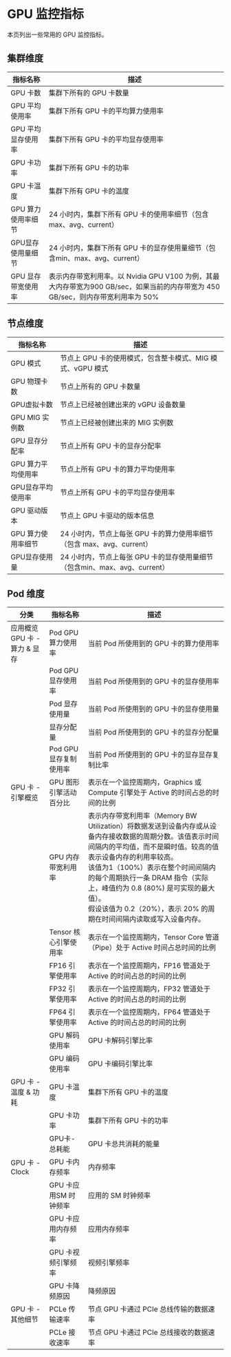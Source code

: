# GPU 监控指标

本页列出一些常用的 GPU 监控指标。

## 集群维度

| 指标名称 | 描述 |
| ------- | ------ |
| GPU 卡数 | 集群下所有的 GPU 卡数量 |
| GPU 平均使用率 | 集群下所有 GPU 卡的平均算力使用率 |
| GPU 平均显存使用率 | 集群下所有 GPU 卡的平均显存使用率 |
| GPU 卡功率 | 集群下所有 GPU 卡的功率 |
| GPU 卡温度 | 集群下所有 GPU 卡的温度 |
| GPU 算力使用率细节 | 24 小时内，集群下所有 GPU 卡的使用率细节（包含 max、avg、current） |
| GPU显存使用量细节 | 24 小时内，集群下所有 GPU 卡的显存使用量细节（包含min、max、avg、current） |
| GPU 显存带宽使用率 | 表示内存带宽利用率。以 Nvidia GPU V100 为例，其最大内存带宽为900 GB/sec，如果当前的内存带宽为 450 GB/sec，则内存带宽利用率为 50% |

## 节点维度

| 指标名称 | 描述 |
| ------- | --- |
| GPU 模式 | 节点上 GPU 卡的使用模式，包含整卡模式、MIG 模式、vGPU 模式 |
| GPU 物理卡数 | 节点上所有的 GPU 卡数量 |
| GPU虚拟卡数 | 节点上已经被创建出来的 vGPU 设备数量 |
| GPU MIG 实例数 | 节点上已经被创建出来的 MIG 实例数 |
| GPU 显存分配率 | 节点上所有 GPU 卡的显存分配率 |
| GPU 算力平均使用率 | 节点上所有 GPU 卡的算力平均使用率 |
| GPU显存平均使用率 | 节点上所有 GPU 卡的平均显存使用率 |
| GPU 驱动版本 | 节点上 GPU 卡驱动的版本信息 |
| GPU 算力使用率细节 | 24 小时内，节点上每张 GPU 卡的算力使用率细节（包含 max、avg、current） |
| GPU显存使用量 | 24 小时内，节点上每张 GPU 卡的显存使用量细节（包含min、max、avg、current） |

## Pod 维度

| 分类 | 指标名称 | 描述 |
| --- | ------- | ---- |
| 应用概览 GPU 卡 - 算力 & 显存 | Pod GPU 算力使用率 | 当前 Pod 所使用到的 GPU 卡的算力使用率 |
| | Pod GPU显存使用率 | 当前 Pod 所使用到的 GPU 卡的显存使用率 |
| | Pod 显存使用量 | 当前 Pod 所使用到的 GPU 卡的显存使用量 |
| | 显存分配量 | 当前 Pod 所使用到的 GPU 卡的显存分配量 |
| | Pod GPU 显存复制使用率 | 当前 Pod 所使用到的 GPU 卡的显存显存复制比率 |
| GPU 卡 - 引擎概览 | GPU 图形引擎活动百分比 | 表示在一个监控周期内，Graphics 或 Compute 引擎处于 Active 的时间占总的时间的比例 |
| | GPU 内存带宽利用率 | 表示内存带宽利用率（Memory BW Utilization）将数据发送到设备内存或从设备内存接收数据的周期分数。该值表示时间间隔内的平均值，而不是瞬时值。较高的值表示设备内存的利用率较高。<br>该值为1（100%）表示在整个时间间隔内的每个周期执行一条 DRAM 指令（实际上，峰值约为 0.8 (80%) 是可实现的最大值）。<br>假设该值为 0.2（20%），表示 20% 的周期在时间间隔内读取或写入设备内存。 |
| | Tensor 核心引擎使用率 | 表示在一个监控周期内，Tensor Core 管道（Pipe）处于 Active 时间占总时间的比例 |
| | FP16 引擎使用率 | 表示在一个监控周期内，FP16 管道处于 Active 的时间占总的时间的比例 |
| | FP32 引擎使用率 | 表示在一个监控周期内，FP32 管道处于 Active 的时间占总的时间的比例 |
| | FP64 引擎使用率 | 表示在一个监控周期内，FP64 管道处于 Active 的时间占总的时间的比例 |
| | GPU 解码使用率 | GPU 卡解码引擎比率 |
| | GPU 编码使用率 | GPU 卡编码引擎比率 |
| GPU 卡 - 温度 & 功耗 | GPU 卡温度 | 集群下所有 GPU 卡的温度 |
| | GPU 卡功率 | 集群下所有 GPU 卡的功率 |
| | GPU卡-总耗能 | GPU 卡总共消耗的能量 |
| GPU 卡 - Clock | GPU 卡内存频率 | 内存频率 |
| | GPU 卡应用SM 时钟频率 | 应用的 SM 时钟频率 |
| | GPU 卡应用内存频率 | 应用内存频率 |
| | GPU 卡视频引擎频率 | 视频引擎频率 |
| | GPU 卡降频原因 | 降频原因 |
| GPU 卡 - 其他细节 | PCLe 传输速率 | 节点 GPU 卡通过 PCIe 总线传输的数据速率 |
| | PCLe 接收速率 | 节点 GPU 卡通过 PCIe 总线接收的数据速率 |
